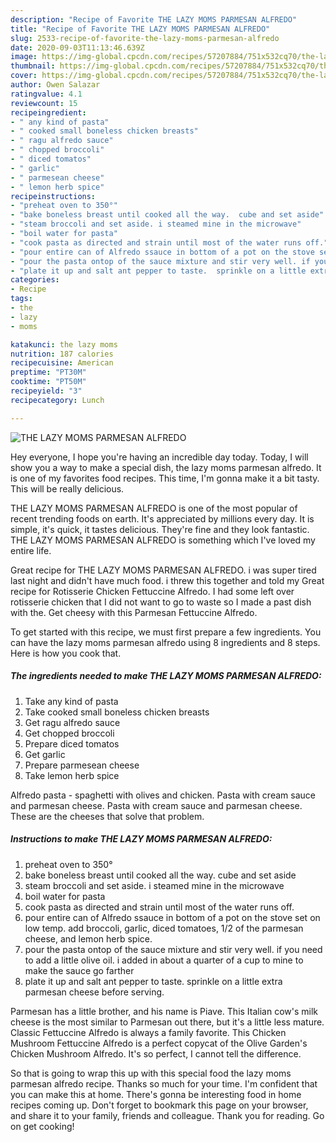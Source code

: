 ```yaml
---
description: "Recipe of Favorite THE LAZY MOMS PARMESAN ALFREDO"
title: "Recipe of Favorite THE LAZY MOMS PARMESAN ALFREDO"
slug: 2533-recipe-of-favorite-the-lazy-moms-parmesan-alfredo
date: 2020-09-03T11:13:46.639Z
image: https://img-global.cpcdn.com/recipes/57207884/751x532cq70/the-lazy-moms-parmesan-alfredo-recipe-main-photo.jpg
thumbnail: https://img-global.cpcdn.com/recipes/57207884/751x532cq70/the-lazy-moms-parmesan-alfredo-recipe-main-photo.jpg
cover: https://img-global.cpcdn.com/recipes/57207884/751x532cq70/the-lazy-moms-parmesan-alfredo-recipe-main-photo.jpg
author: Owen Salazar
ratingvalue: 4.1
reviewcount: 15
recipeingredient:
- " any kind of pasta"
- " cooked small boneless chicken breasts"
- " ragu alfredo sauce"
- " chopped broccoli"
- " diced tomatos"
- " garlic"
- " parmesean cheese"
- " lemon herb spice"
recipeinstructions:
- "preheat oven to 350°"
- "bake boneless breast until cooked all the way.  cube and set aside"
- "steam broccoli and set aside. i steamed mine in the microwave"
- "boil water for pasta"
- "cook pasta as directed and strain until most of the water runs off."
- "pour entire can of Alfredo ssauce in bottom of a pot on the stove set on low temp.  add broccoli, garlic, diced tomatoes, 1/2 of the parmesan cheese, and lemon herb spice."
- "pour the pasta ontop of the sauce mixture and stir very well. if you need to add a little olive oil.  i added in about a quarter of a cup to mine to make the sauce go farther"
- "plate it up and salt ant pepper to taste.  sprinkle on a little extra parmesan cheese before serving."
categories:
- Recipe
tags:
- the
- lazy
- moms

katakunci: the lazy moms 
nutrition: 187 calories
recipecuisine: American
preptime: "PT30M"
cooktime: "PT50M"
recipeyield: "3"
recipecategory: Lunch

---
```



![THE LAZY MOMS PARMESAN ALFREDO](https://img-global.cpcdn.com/recipes/57207884/751x532cq70/the-lazy-moms-parmesan-alfredo-recipe-main-photo.jpg)

Hey everyone, I hope you're having an incredible day today. Today, I will show you a way to make a special dish, the lazy moms parmesan alfredo. It is one of my favorites food recipes. This time, I'm gonna make it a bit tasty. This will be really delicious.

THE LAZY MOMS PARMESAN ALFREDO is one of the most popular of recent trending foods on earth. It's appreciated by millions every day. It is simple, it's quick, it tastes delicious. They're fine and they look fantastic. THE LAZY MOMS PARMESAN ALFREDO is something which I've loved my entire life.

Great recipe for THE LAZY MOMS PARMESAN ALFREDO. i was super tired last night and didn&#39;t have much food. i threw this together and told my Great recipe for Rotisserie Chicken Fettuccine Alfredo. I had some left over rotisserie chicken that I did not want to go to waste so I made a past dish with the. Get cheesy with this Parmesan Fettuccine Alfredo.


To get started with this recipe, we must first prepare a few ingredients. You can have the lazy moms parmesan alfredo using 8 ingredients and 8 steps. Here is how you cook that.

<!--inarticleads1-->

##### The ingredients needed to make THE LAZY MOMS PARMESAN ALFREDO:

1. Take  any kind of pasta
1. Take  cooked small boneless chicken breasts
1. Get  ragu alfredo sauce
1. Get  chopped broccoli
1. Prepare  diced tomatos
1. Get  garlic
1. Prepare  parmesean cheese
1. Take  lemon herb spice


Alfredo pasta - spaghetti with olives and chicken. Pasta with cream sauce and parmesan cheese. Pasta with cream sauce and parmesan cheese. These are the cheeses that solve that problem. 

<!--inarticleads2-->

##### Instructions to make THE LAZY MOMS PARMESAN ALFREDO:

1. preheat oven to 350°
1. bake boneless breast until cooked all the way.  cube and set aside
1. steam broccoli and set aside. i steamed mine in the microwave
1. boil water for pasta
1. cook pasta as directed and strain until most of the water runs off.
1. pour entire can of Alfredo ssauce in bottom of a pot on the stove set on low temp.  add broccoli, garlic, diced tomatoes, 1/2 of the parmesan cheese, and lemon herb spice.
1. pour the pasta ontop of the sauce mixture and stir very well. if you need to add a little olive oil.  i added in about a quarter of a cup to mine to make the sauce go farther
1. plate it up and salt ant pepper to taste.  sprinkle on a little extra parmesan cheese before serving.


Parmesan has a little brother, and his name is Piave. This Italian cow&#39;s milk cheese is the most similar to Parmesan out there, but it&#39;s a little less mature. Classic Fettuccine Alfredo is always a family favorite. This Chicken Mushroom Fettuccine Alfredo is a perfect copycat of the Olive Garden&#39;s Chicken Mushroom Alfredo. It&#39;s so perfect, I cannot tell the difference. 

So that is going to wrap this up with this special food the lazy moms parmesan alfredo recipe. Thanks so much for your time. I'm confident that you can make this at home. There's gonna be interesting food in home recipes coming up. Don't forget to bookmark this page on your browser, and share it to your family, friends and colleague. Thank you for reading. Go on get cooking!
